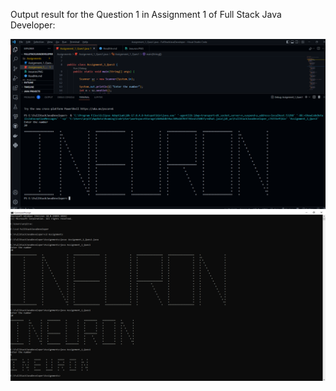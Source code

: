 Output result for the Question 1 in Assignment 1 of Full Stack Java Developer:

![In VScode editor](./Output_Images/ineuronVSCode.png)
![Output result is like](./Output_Images/ineuron.PNG)



